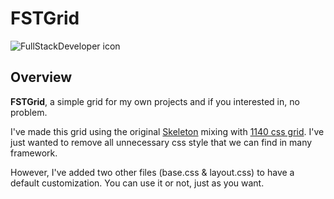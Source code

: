 # FSTGrid

![FullStackDeveloper icon](http://fullstackdeveloper.net/images/apple-touch-icon-114x114.png)

## Overview

**FSTGrid**, a simple grid for my own projects and if you interested in, no problem.

I've made this grid using the original [Skeleton](http://www.getskeleton.com) mixing with [1140 css grid](http://cssgrid.net).
I've just wanted to remove all unnecessary css style that we can find in many framework.

However, I've added two other files (base.css & layout.css) to have a default customization.
You can use it or not, just as you want.